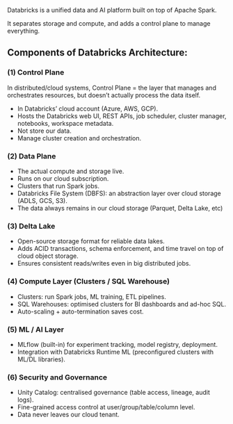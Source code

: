 Databricks is a unified data and AI platform built on top of Apache Spark.

It separates storage and compute, and adds a control plane to manage everything. 

## Components of Databricks Architecture:
### (1) Control Plane
In distributed/cloud systems, Control Plane = the layer that manages and orchestrates resources, but doesn’t actually 
process the data itself.
- In Databricks’ cloud account (Azure, AWS, GCP).
- Hosts the Databricks web UI, REST APIs, job scheduler, cluster manager, notebooks, workspace metadata.
- Not store our data.
- Manage cluster creation and orchestration. 

### (2) Data Plane
- The actual compute and storage live.
- Runs on our cloud subscription.
- Clusters that run Spark jobs.
- Databricks File System (DBFS): an abstraction layer over cloud storage (ADLS, GCS, S3).
- The data always remains in our cloud storage (Parquet, Delta Lake, etc)

### (3) Delta Lake
- Open-source storage format for reliable data lakes.
- Adds ACID transactions, schema enforcement, and time travel on top of cloud object storage.
- Ensures consistent reads/writes even in big distributed jobs.

### (4) Compute Layer (Clusters / SQL Warehouse)
- Clusters: run Spark jobs, ML training, ETL pipelines.
- SQL Warehouses: optimised clusters for BI dashboards and ad-hoc SQL.
- Auto-scaling + auto-termination saves cost.

### (5) ML / AI Layer
- MLflow (built-in) for experiment tracking, model registry, deployment.
- Integration with Databricks Runtime ML (preconfigured clusters with ML/DL libraries).

### (6) Security and Governance 
- Unity Catalog: centralised governance (table access, lineage, audit logs). 
- Fine-grained access control at user/group/table/column level.
- Data never leaves our cloud tenant.
